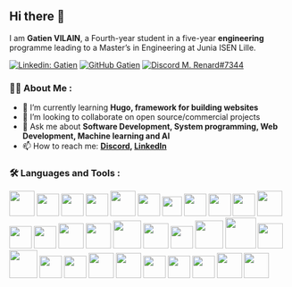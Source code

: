 ## Hi there 👋

I am **Gatien VILAIN**, a Fourth-year student in a five-year **engineering** programme leading to a Master’s in Engineering at Junia ISEN Lille.

[![Linkedin: Gatien](https://img.shields.io/badge/-LinkedIn-blue?&logo=Linkedin)](https://www.linkedin.com/in/gatien-vilain/)
[![GitHub Gatien](https://img.shields.io/github/followers/GatienVilain?label=Follow%20me&style=social)](https://github.com/GatienVilain)
[![Discord M. Renard#7344](https://img.shields.io/badge/-M.%20Renard%237344-5968f6?&logo=discord&logoColor=white)](https://discordapp.com/users/492761649627791370)


### 🧑‍💻 About Me :

- 🌱 I’m currently learning **Hugo, framework for building websites**
- 👯 I’m looking to collaborate on open source/commercial projects
- 💬 Ask me about **Software Development, System programming, Web Development, Machine learning and AI**
- 📫 How to reach me:
  **[Discord](https://discordapp.com/users/492761649627791370), [LinkedIn](https://www.linkedin.com/in/gatien-vilain/)**



### 🛠  Languages and Tools :

<span>
    <img src="https://cdn.jsdelivr.net/gh/devicons/devicon/icons/bash/bash-original.svg" width=45px/>
    <img src="https://cdn.jsdelivr.net/gh/devicons/devicon/icons/c/c-original.svg" width=40px/>
    <img src="https://cdn.jsdelivr.net/gh/devicons/devicon/icons/cplusplus/cplusplus-original.svg" width=40px/>
    <img src="https://cdn.jsdelivr.net/gh/devicons/devicon/icons/css3/css3-original-wordmark.svg" width=40px/>
    <img src="https://cdn.jsdelivr.net/gh/devicons/devicon/icons/docker/docker-original-wordmark.svg" width=45px/>
    <img src="https://cdn.jsdelivr.net/gh/devicons/devicon/icons/fedora/fedora-original.svg" width=40px/>
    <img src="https://cdn.jsdelivr.net/gh/devicons/devicon/icons/gimp/gimp-original-wordmark.svg" width=35px/>
    <img src="https://cdn.jsdelivr.net/gh/devicons/devicon/icons/git/git-original.svg" width=40px/>
    <img src="https://cdn.jsdelivr.net/gh/devicons/devicon/icons/github/github-original-wordmark.svg" width=40px/>
    <img src="https://cdn.jsdelivr.net/gh/devicons/devicon/icons/gitlab/gitlab-original-wordmark.svg" width=40px/>
    <img src="https://cdn.jsdelivr.net/gh/devicons/devicon/icons/go/go-original-wordmark.svg" width=45px/>
    <img src="https://cdn.jsdelivr.net/gh/devicons/devicon/icons/html5/html5-original-wordmark.svg" width=40px/>
    <img src="https://cdn.jsdelivr.net/gh/devicons/devicon/icons/javascript/javascript-plain.svg" width=40px/>
    <img src="https://cdn.jsdelivr.net/gh/devicons/devicon/icons/julia/julia-original-wordmark.svg" width=45px/>
    <img src="https://cdn.jsdelivr.net/gh/devicons/devicon/icons/jupyter/jupyter-original-wordmark.svg" width=45px/>
    <img src="https://cdn.jsdelivr.net/gh/devicons/devicon/icons/kotlin/kotlin-original-wordmark.svg" width=50px/>
    <img src="https://cdn.jsdelivr.net/gh/devicons/devicon/icons/linux/linux-original.svg" width=45px/>
    <img src="https://cdn.jsdelivr.net/gh/devicons/devicon/icons/matlab/matlab-original.svg" width=40px/>
    <img src="https://cdn.jsdelivr.net/gh/devicons/devicon/icons/mysql/mysql-original-wordmark.svg" width=50px/>
    <img src="https://cdn.jsdelivr.net/gh/devicons/devicon/icons/nextjs/nextjs-original-wordmark.svg" width=55px/>
    <img src="https://cdn.jsdelivr.net/gh/devicons/devicon/icons/pandas/pandas-original-wordmark.svg" width=45px/>
    <img src="https://cdn.jsdelivr.net/gh/devicons/devicon/icons/php/php-original.svg" width=50px/>
    <img src="https://cdn.jsdelivr.net/gh/devicons/devicon/icons/python/python-original-wordmark.svg" width=40px/>
    <img src="https://cdn.jsdelivr.net/gh/devicons/devicon/icons/react/react-original-wordmark.svg" width=40px/>
    <img src="https://cdn.jsdelivr.net/gh/devicons/devicon/icons/redux/redux-original.svg" width=45px/>
    <img src="https://cdn.jsdelivr.net/gh/devicons/devicon/icons/rust/rust-plain.svg" width=45px/>
    <img src="https://cdn.jsdelivr.net/gh/devicons/devicon/icons/tensorflow/tensorflow-original.svg" width=40px/>
    <img src="https://cdn.jsdelivr.net/gh/devicons/devicon/icons/typescript/typescript-original.svg" width=40px />
    <img src="https://cdn.jsdelivr.net/gh/devicons/devicon/icons/unity/unity-original.svg" width=40px/>
    <img src="https://cdn.jsdelivr.net/gh/devicons/devicon/icons/unrealengine/unrealengine-original-wordmark.svg" width=45px/>
    <img src="https://cdn.jsdelivr.net/gh/devicons/devicon/icons/vscode/vscode-original-wordmark.svg" width=45px/>
</span>

<!-- ### 🔥Top Repositories -->

<!-- ![Top Languages](https://github-readme-stats.vercel.app/api/top-langs/?username=GatienVilain&layout=compact) -->



